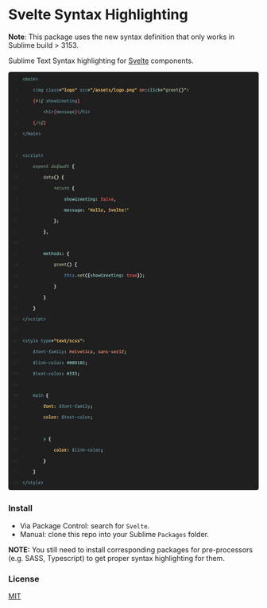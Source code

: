 # Svelte Syntax Highlighting

**Note**: This package uses the new syntax definition that only works in Sublime build > 3153.

Sublime Text Syntax highlighting for [Svelte](https://svelte.technology/) components.

<img src="media/hello-world.png">

### Install

- Via Package Control: search for `Svelte`.
- Manual: clone this repo into your Sublime `Packages` folder.

**NOTE:** You still need to install corresponding packages for pre-processors (e.g. SASS, Typescript) to get proper syntax highlighting for them.

### License

[MIT](http://opensource.org/licenses/MIT)
